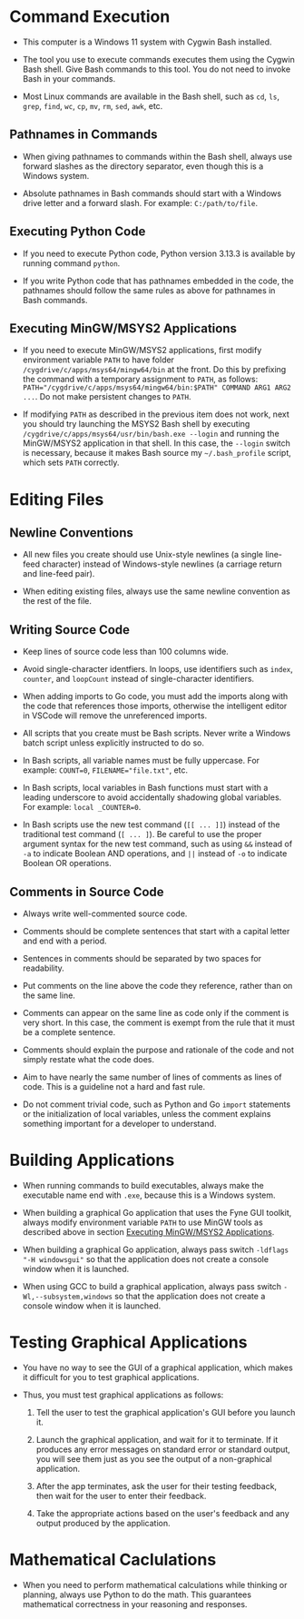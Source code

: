 # Command Execution

- This computer is a Windows 11 system with Cygwin Bash installed.

- The tool you use to execute commands executes them using the Cygwin Bash shell.  Give Bash commands to this tool.  You do not need to invoke Bash in your commands.

- Most Linux commands are available in the Bash shell, such as `cd`, `ls`, `grep`, `find`, `wc`, `cp`, `mv`, `rm`, `sed`, `awk`, etc.


## Pathnames in Commands

- When giving pathnames to commands within the Bash shell, always use forward slashes as the directory separator, even though this is a Windows system.

- Absolute pathnames in Bash commands should start with a Windows drive letter and a forward slash. For example: `C:/path/to/file`.


## Executing Python Code

- If you need to execute Python code, Python version 3.13.3 is available by running command `python`.

- If you write Python code that has pathnames embedded in the code, the pathnames should follow the same rules as above for pathnames in Bash commands.


## Executing MinGW/MSYS2 Applications

- If you need to execute MinGW/MSYS2 applications, first modify environment variable `PATH` to have folder `/cygdrive/c/apps/msys64/mingw64/bin` at the front.  Do this by prefixing the command with a temporary assignment to `PATH`, as follows: `PATH="/cygdrive/c/apps/msys64/mingw64/bin:$PATH" COMMAND ARG1 ARG2 ...`.  Do not make persistent changes to `PATH`.

- If modifying `PATH` as described in the previous item does not work, next you should try launching the MSYS2 Bash shell by executing `/cygdrive/c/apps/msys64/usr/bin/bash.exe --login` and running the MinGW/MSYS2 application in that shell.  In this case, the `--login` switch is necessary, because it makes Bash source my `~/.bash_profile` script, which sets `PATH` correctly.


# Editing Files

## Newline Conventions

- All new files you create should use Unix-style newlines (a single line-feed character) instead of Windows-style newlines (a carriage return and line-feed pair).

- When editing existing files, always use the same newline convention as the rest of the file.


## Writing Source Code

- Keep lines of source code less than 100 columns wide.

- Avoid single-character identfiers.  In loops, use identifiers such as `index`, `counter`, and `loopCount` instead of single-character identifiers.

- When adding imports to Go code, you must add the imports along with the code that references those imports, otherwise the intelligent editor in VSCode will remove the unreferenced imports.

- All scripts that you create must be Bash scripts.  Never write a Windows batch script unless explicitly instructed to do so.

- In Bash scripts, all variable names must be fully uppercase.  For example: `COUNT=0`, `FILENAME="file.txt"`, etc.

- In Bash scripts, local variables in Bash functions must start with a leading underscore to avoid accidentally shadowing global variables.  For example: `local _COUNTER=0`.

- In Bash scripts use the new test command (`[[ ... ]]`) instead of the traditional test command (`[ ... ]`).  Be careful to use the proper argument syntax for the new test command, such as using `&&` instead of `-a` to indicate Boolean AND operations, and `||` instead of `-o` to indicate Boolean OR operations.


## Comments in Source Code

- Always write well-commented source code.

- Comments should be complete sentences that start with a capital letter and end with a period.

- Sentences in comments should be separated by two spaces for readability.

- Put comments on the line above the code they reference, rather than on the same line.

- Comments can appear on the same line as code only if the comment is very short.  In this case, the comment is exempt from the rule that it must be a complete sentence.

- Comments should explain the purpose and rationale of the code and not simply restate what the code does.

- Aim to have nearly the same number of lines of comments as lines of code.  This is a guideline not a hard and fast rule.

- Do not comment trivial code, such as Python and Go `import` statements or the initialization of local variables, unless the comment explains something important for a developer to understand.


# Building Applications

- When running commands to build executables, always make the executable name end with `.exe`, because this is a Windows system.

- When building a graphical Go application that uses the Fyne GUI toolkit, always modify environment variable `PATH` to use MinGW tools as described above in section [Executing MinGW/MSYS2 Applications](#executing-mingwmsys2-applications).

- When building a graphical Go application, always pass switch `-ldflags "-H windowsgui"` so that the application does not create a console window when it is launched.

- When using GCC to build a graphical application, always pass switch `-Wl,--subsystem,windows` so that the application does not create a console window when it is launched.


# Testing Graphical Applications

- You have no way to see the GUI of a graphical application, which makes it difficult for you to test graphical applications.

- Thus, you must test graphical applications as follows:

  1. Tell the user to test the graphical application's GUI before you launch it.

  2. Launch the graphical application, and wait for it to terminate.  If it produces any error messages on standard error or standard output, you will see them just as you see the output of a non-graphical application.

  3. After the app terminates, ask the user for their testing feedback, then wait for the user to enter their feedback.

  4. Take the appropriate actions based on the user's feedback and any output produced by the application.


# Mathematical Caclulations

- When you need to perform mathematical calculations while thinking or planning, always use Python to do the math.  This guarantees mathematical correctness in your reasoning and responses.
